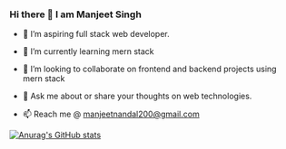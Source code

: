 ### Hi there 👋   I am Manjeet Singh






- 🔭 I’m aspiring full stack web developer.
- 🌱 I’m currently learning  mern stack
- 👯 I’m looking to collaborate on frontend and backend projects using mern stack

- 💬 Ask me about or share your thoughts on web technologies.
- 📫 Reach me @ manjeetnandal200@gmail.com


[![Anurag's GitHub stats](https://github-readme-stats.vercel.app/api?username=manjeetsingh100001)](https://github.com/anuraghazra/github-readme-stats)
